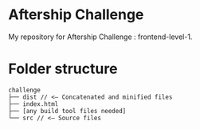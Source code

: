 # Aftership Challenge

My repository for Aftership Challenge : frontend-level-1.

# Folder structure

```
challenge
├── dist // <— Concatenated and minified files
├── index.html
├── [any build tool files needed]
└── src // <— Source files
```
